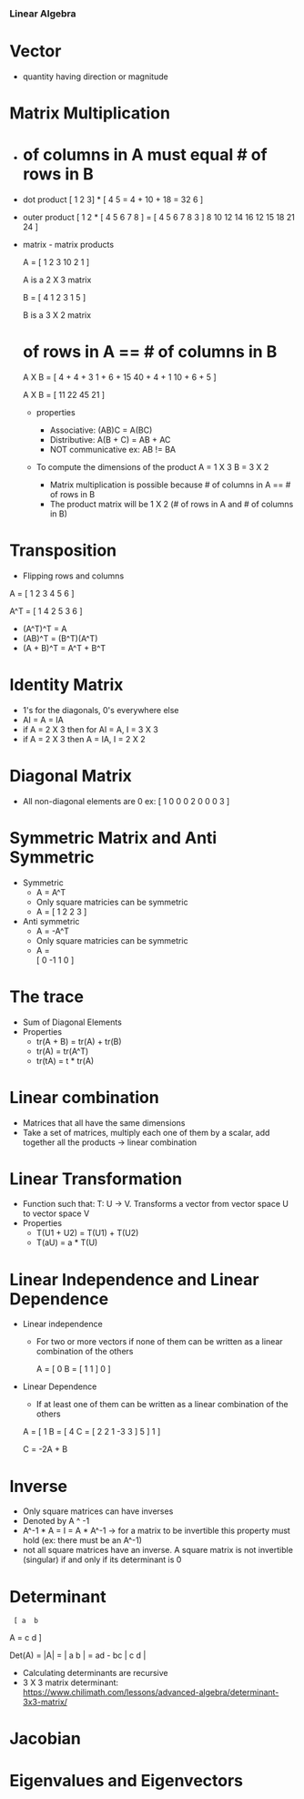 ### Linear Algebra

# Vector
  - quantity having direction or magnitude

# Matrix Multiplication
  - # of columns in A must equal # of rows in B
  - dot product
    [ 1 2 3] * [ 4
                 5        = 4 + 10 + 18 = 32
                 6 ]

  - outer product
    [ 1
      2    * [ 4 5 6 7 8 ] = [ 4   5   6   7   8
      3 ]                      8  10  12  14  16
                               12 15  18  21  24 ] 
  - matrix - matrix products
    
    A = [ 1   2  3
          10  2  1 ]

    A is a 2 X 3 matrix

    B = [ 4  1
          2  3
          1  5 ]

    B is a 3 X 2 matrix
  
    # of rows in A == # of columns in B

    A X B = [ 4 + 4 + 3     1 + 6 + 15
              40 + 4 + 1    10 + 6 + 5 ] 

    A X B = [ 11    22
              45    21 ]

    - properties
      * Associative: (AB)C = A(BC)
      * Distributive: A(B + C) = AB + AC
      * NOT communicative ex: AB != BA

    - To compute the dimensions of the product
      A = 1 X 3
      B = 3 X 2
      
      * Matrix multiplication is possible because # of columns in A == # of rows in B
      * The product matrix will be 1 X 2 (# of rows in A and # of columns in B)

# Transposition
  * Flipping rows and columns 

   A = [ 1  2  3
         4  5  6 ]

   A^T = [ 1  4
           2  5
           3  6 ]

  * (A^T)^T = A
  * (AB)^T = (B^T)(A^T)
  * (A + B)^T = A^T + B^T

# Identity Matrix
  * 1's for the diagonals, 0's everywhere else
  * AI = A = IA
  * if A = 2 X 3 then for AI = A, I = 3 X 3
  * if A = 2 X 3 then A = IA, I = 2 X 2

# Diagonal Matrix
  * All non-diagonal elements are 0 ex:
   [ 1  0  0 
     0  2  0
     0  0  3 ]

# Symmetric Matrix and Anti Symmetric
  * Symmetric
    * A = A^T
    * Only square matricies can be symmetric
    * A = 
      [ 1  2
        2  3 ] 
  * Anti symmetric
    * A = -A^T
    * Only square matricies can be symmetric
    * A =  
      [ 0  -1
        1   0 ] 

# The trace
  * Sum of Diagonal Elements
  * Properties
    * tr(A + B) = tr(A) + tr(B)
    * tr(A) = tr(A^T)
    * tr(tA) = t * tr(A)

# Linear combination
  * Matrices that all have the same dimensions
  * Take a set of matrices, multiply each one of them by a scalar, add together all the products -> linear combination

# Linear Transformation
  * Function such that: T: U -> V. Transforms a vector from vector space U to vector space V
  * Properties
    * T(U1 + U2) = T(U1) + T(U2)
    * T(aU) = a * T(U)

# Linear Independence and Linear Dependence
  * Linear independence
    * For two or more vectors if none of them can be written as a linear combination of the others 
      
      A = [ 0          B = [ 1
            1 ]              0 ]

  * Linear Dependence
    * If at least one of them can be written as a linear combination of the others
      
    A = [ 1        B = [ 4         C = [  2
          2              1               -3
          3 ]            5 ]              1 ]

    C = -2A + B

# Inverse
  * Only square matrices can have inverses
  * Denoted by A ^ -1
  * A^-1 * A = I = A * A^-1 -> for a matrix to be invertible this property must hold (ex: there must be an A^-1)
  * not all square matrices have an inverse. A square matrix is not invertible (singular) if and only if its determinant is 0

# Determinant
     [ a  b 
  A =  c  d ] 

  Det(A) = |A| = | a b | = ad - bc
                 | c d |

  * Calculating determinants are recursive
  * 3 X 3 matrix determinant: https://www.chilimath.com/lessons/advanced-algebra/determinant-3x3-matrix/

# Jacobian
  

# Eigenvalues and Eigenvectors

